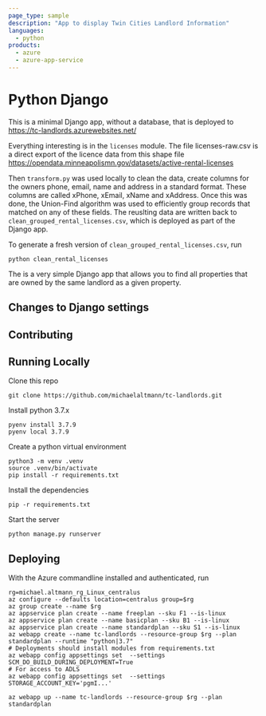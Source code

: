 ```yaml
---
page_type: sample
description: "App to display Twin Cities Landlord Information"
languages:
  - python
products:
  - azure
  - azure-app-service
---
```


# Python Django

This is a minimal Django app, without a database, that is deployed to
https://tc-landlords.azurewebsites.net/

Everything interesting is in the `licenses` module.
The file licenses-raw.csv is a direct export of the licence data from this shape file https://opendata.minneapolismn.gov/datasets/active-rental-licenses

Then `transform.py` was used locally to clean the data, create columns for the owners phone, email, name and address in a standard format. These columns are called xPhone, xEmail, xName and xAddress. Once this was done, the Union-Find algorithm was used to efficiently group records that matched on any of these fields. The reuslting data are written back to
`clean_grouped_rental_licenses.csv`, which is deployed as part of the Django app.

To generate a fresh version of `clean_grouped_rental_licenses.csv`, run

```
python clean_rental_licenses
```

The is a very simple Django app that allows you to find all properties that are owned by the same landlord as a given property.

## Changes to Django settings

## Contributing

## Running Locally

Clone this repo

```
git clone https://github.com/michaelaltmann/tc-landlords.git
```

Install python 3.7.x

```
pyenv install 3.7.9
pyenv local 3.7.9
```

Create a python virtual environment

```
python3 -m venv .venv
source .venv/bin/activate
pip install -r requirements.txt
```

Install the dependencies

```
pip -r requirements.txt
```

Start the server

```
python manage.py runserver
```

## Deploying

With the Azure commandline installed and authenticated, run

```
rg=michael.altmann_rg_Linux_centralus
az configure --defaults location=centralus group=$rg
az group create --name $rg
az appservice plan create --name freeplan --sku F1 --is-linux
az appservice plan create --name basicplan --sku B1 --is-linux
az appservice plan create --name standardplan --sku S1 --is-linux
az webapp create --name tc-landlords --resource-group $rg --plan standardplan --runtime "python|3.7"
# Deployments should install modules from requirements.txt
az webapp config appsettings set  --settings SCM_DO_BUILD_DURING_DEPLOYMENT=True
# For access to ADLS
az webapp config appsettings set  --settings  STORAGE_ACCOUNT_KEY='pgmI...'

az webapp up --name tc-landlords --resource-group $rg --plan standardplan

```
